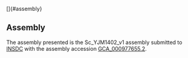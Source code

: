 []{#assembly}

Assembly
--------

The assembly presented is the Sc\_YJM1402\_v1 assembly submitted to
[INSDC](http://www.insdc.org) with the assembly accession
[GCA\_000977655.2](http://www.ebi.ac.uk/ena/data/view/GCA_000977655.2).
